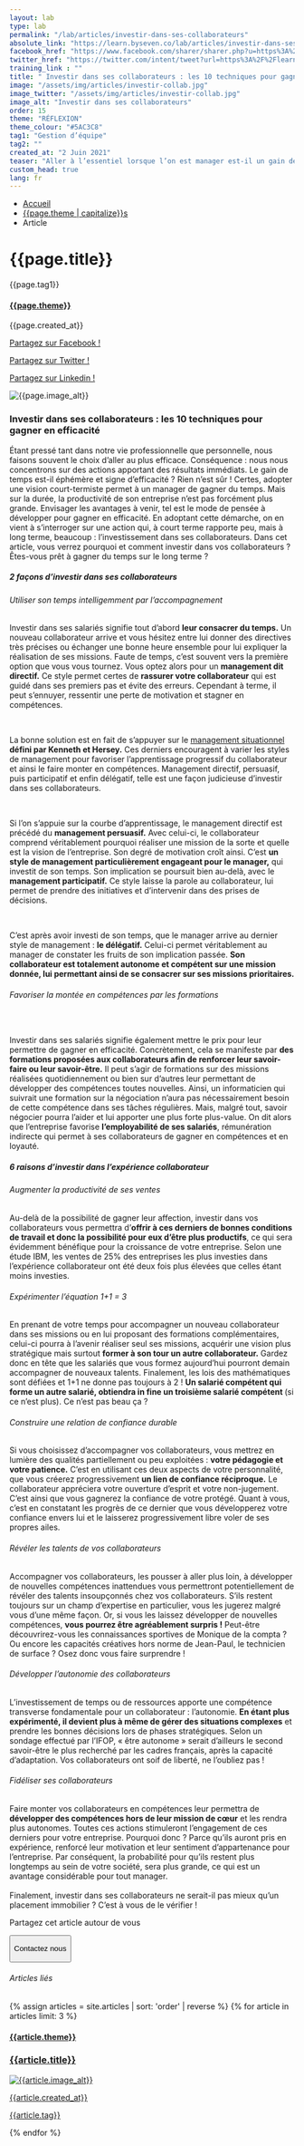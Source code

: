 ```yaml
---
layout: lab
type: lab
permalink: "/lab/articles/investir-dans-ses-collaborateurs"
absolute_link: "https://learn.byseven.co/lab/articles/investir-dans-ses-collaborateurs"
facebook_href: "https://www.facebook.com/sharer/sharer.php?u=https%3A%2F%2Flearn.byseven.co%2Flab%2Farticles%2Finvestir-dans-ses-collaborateurs&amp;src=sdkpreparse"
twitter_href: "https://twitter.com/intent/tweet?url=https%3A%2F%2Flearn.byseven.co%2Flab%2Farticles%2Finvestir-dans-ses-collaborateurs&text="
training_link : ""
title: " Investir dans ses collaborateurs : les 10 techniques pour gagner en efficacité"
image: "/assets/img/articles/investir-collab.jpg"
image_twitter: "/assets/img/articles/investir-collab.jpg"
image_alt: "Investir dans ses collaborateurs"
order: 15
theme: "RÉFLEXION"
theme_colour: "#5AC3C8"
tag1: "Gestion d’équipe"
tag2: ""
created_at: "2 Juin 2021"
teaser: "Aller à l’essentiel lorsque l’on est manager est-il un gain de temps ? Sur le court terme seulement ! Investir dans ses collaborateurs, par le temps consacré et les ressources déployées, permettent de gagner du temps sur le long terme. "
custom_head: true
lang: fr
---
```


<div class="container-lab-article">
  <div class="lab-breadcrumb">
    <nav aria-label="Breadcrumb" class="breadcrumb">
      <ul>
          <li><a href="/lab">Accueil</a></li>
          <li><a href="/lab/{{page.theme | downcase}}s">{{page.theme | capitalize}}s</a></li>
          <li><span aria-current="page">Article</span></li>
      </ul>
    </nav>
  </div>
  <div class="lab-article-banner">
    <h1>{{page.title}}</h1>
    <div class="flex-row-between-centered">
      <p class="lab-article-banner-tag">{{page.tag1}}</p>
    </div>
    <div class="lab-article-banner-tags">
      <div class="lab-article-banner-tags-left">
        <a href="/lab/{{page.theme | downcase}}s"><h4 style='background-color: {{page.theme_colour}};'>{{page.theme}}</h4></a>
        <p class="lab-article-banner-tags-date">{{page.created_at}}</p>
      </div>
      <div class="lab-article-banner-tags-right">
        <div class="fb-share-button" data-href="{{page.absolute_link}}" data-layout="button" data-size="small">
          <a target="_blank" href="{{page.facebook_href}}" class='tooltip-facebook'>
            <i class="fab fa-facebook-f"></i>
            <div class="top">
              <p>Partagez sur Facebook !</p>
              <i></i>
            </div>
          </a>
        </div>
          <a class='tooltip-twitter' href='{{page.twitter_href}}' target="_blank">
            <i class="fab fa-twitter"></i>
            <div class="top">
              <p>Partagez sur Twitter !</p>
              <i></i>
            </div>
          </a>
          <a class='tooltip-linkedin' href='https://www.linkedin.com/sharing/share-offsite/?url={{site.url}}{{page.url}}' target='_blank'>
            <i class="fab fa-linkedin-in"></i>
            <div class="top">
              <p>Partagez sur Linkedin !</p>
              <i></i>
            </div>
          </a>
      </div>
    </div>
    <img src="{{page.image}}" alt="{{page.image_alt}}" style='object-position: 50% 85%;'>
  </div>
  <div class="lab-article-text">
    <div class="lab-article-text-primary">
      <h3 style='color: {{page.theme_colour}};'> Investir dans ses collaborateurs : les 10 techniques pour gagner en efficacité </h3>
      <p><span class='italic'>Étant pressé tant dans notre vie professionnelle que personnelle, nous faisons souvent le choix d’aller au plus efficace. Conséquence : nous nous concentrons sur des actions apportant des résultats immédiats. Le gain de temps est-il éphémère et signe d’efficacité ? Rien n’est sûr ! Certes, adopter une vision court-termiste permet à un manager de gagner du temps. Mais sur la durée, la productivité de son entreprise n’est pas forcément plus grande.
      Envisager les avantages à venir, tel est le mode de pensée à développer pour gagner en efficacité. En adoptant cette démarche, on en vient à s’interroger sur une action qui, à court terme rapporte peu, mais à long terme, beaucoup : l’investissement dans ses collaborateurs. Dans cet article, vous verrez pourquoi et comment investir dans vos collaborateurs ? Êtes-vous prêt à gagner du temps sur le long terme ?
      </span>
      </p>
      <div class="lab-article-text-separator" style='border: solid 2px {{page.theme_colour}};'></div>
    </div>
    <div class="lab-article-text-secondary">
      <h5>2 façons d’investir dans ses collaborateurs </h5>
      <h6>Utiliser son temps intelligemment par l’accompagnement</h6>
      <p>Investir dans ses salariés signifie tout d’abord <strong>leur consacrer du temps.</strong> Un nouveau collaborateur arrive et vous hésitez entre lui donner des directives très précises ou échanger une bonne heure ensemble pour lui expliquer la réalisation de ses missions. Faute de temps, c’est souvent vers la première option que vous vous tournez. Vous optez alors pour un <strong>management dit directif.</strong> Ce style permet certes de <strong>rassurer votre collaborateur</strong> qui est guidé dans ses premiers pas et évite des erreurs. Cependant à terme, il peut s’ennuyer, ressentir une perte de motivation et stagner en compétences. </p>
      <br>
      <p>La bonne solution est en fait de s’appuyer sur le <a href="https://learn.byseven.co/lab/articles/management-horizontal-vertical-interview">management situationnel</a>  <strong>défini par Kenneth et Hersey.</strong> Ces derniers encouragent à varier les styles de management pour favoriser l’apprentissage progressif du collaborateur et ainsi le faire monter en compétences. Management directif, persuasif, puis participatif et enfin délégatif, telle est une façon judicieuse d’investir dans ses collaborateurs. </p>
      <br>
      <p>Si l’on s’appuie sur la courbe d’apprentissage, le management directif est précédé du <strong>management persuasif.</strong> Avec celui-ci, le collaborateur comprend véritablement pourquoi réaliser une mission de la sorte et quelle est la vision de l’entreprise. Son degré de motivation croît ainsi. C’est <strong>un style de management particulièrement engageant pour le manager,</strong> qui investit de son temps. Son implication se poursuit bien au-delà, avec le <strong>management participatif.</strong> Ce style laisse la parole au collaborateur, lui permet de prendre des initiatives et d’intervenir dans des prises de décisions. </p>
      <br>
      <p>C’est après avoir investi de son temps, que le manager arrive au dernier style de management : <strong>le délégatif.</strong> Celui-ci permet véritablement au manager de constater les fruits de son implication passée. <strong>Son collaborateur est totalement autonome et compétent sur une mission donnée, lui permettant ainsi de se consacrer sur ses missions prioritaires.</strong> </p>
      <h6>Favoriser la montée en compétences par les formations</h6>
      <br>
      <p>Investir dans ses salariés signifie également mettre le prix pour leur permettre de gagner en efficacité. Concrètement, cela se manifeste par <strong>des formations proposées aux collaborateurs afin de renforcer leur savoir-faire ou leur savoir-être.</strong> Il peut s’agir de formations sur des missions réalisées quotidiennement ou bien sur d’autres leur permettant de développer des compétences toutes nouvelles. Ainsi, un informaticien qui suivrait une formation sur la négociation n’aura pas nécessairement besoin de cette compétence dans ses tâches régulières. Mais, malgré tout, savoir négocier pourra l’aider et lui apporter une plus forte plus-value. On dit alors que l’entreprise favorise <strong>l’employabilité de ses salariés</strong>, rémunération indirecte qui permet à ses collaborateurs de gagner en compétences et en loyauté.</p>
    </div>
    <div class="lab-article-text-secondary">
      <h5>6 raisons d’investir dans l’expérience collaborateur</h5>
      <h6>Augmenter la productivité de ses ventes</h6>
      <p>Au-delà de la possibilité de gagner leur affection, investir dans vos collaborateurs vous permettra d’<strong>offrir à ces derniers de bonnes conditions de travail et donc la possibilité pour eux d’être plus productifs</strong>, ce qui sera évidemment bénéfique pour la croissance de votre entreprise. Selon une étude IBM, les ventes de 25% des entreprises les plus investies dans l’expérience collaborateur ont été deux fois plus élevées que celles étant moins investies. </p>
      <h6>Expérimenter l’équation 1+1 = 3 </h6>
      <p>En prenant de votre temps pour accompagner un nouveau collaborateur dans ses missions ou en lui proposant des formations complémentaires, celui-ci pourra à l’avenir réaliser seul ses missions, acquérir une vision plus stratégique mais surtout <strong>former à son tour un autre collaborateur.</strong> Gardez donc en tête que les salariés que vous formez aujourd’hui pourront demain accompagner de nouveaux talents. Finalement, les lois des mathématiques sont défiées et 1+1 ne donne pas toujours à 2 ! <strong>Un salarié compétent qui forme un autre salarié, obtiendra in fine un troisième salarié compétent </strong> (si ce n’est plus). Ce n’est pas beau ça ? </p>
      <h6>Construire une relation de confiance durable</h6>
      <p>Si vous choisissez d’accompagner vos collaborateurs, vous mettrez en lumière des qualités partiellement ou peu exploitées : <strong>votre pédagogie et votre patience.</strong> C’est en utilisant ces deux aspects de votre personnalité, que vous créerez progressivement <strong>un lien de confiance réciproque.</strong> Le collaborateur appréciera votre ouverture d’esprit et votre non-jugement. C’est ainsi que vous gagnerez la confiance de votre protégé. Quant à vous, c’est en constatant les progrès de ce dernier que vous développerez votre confiance envers lui et le laisserez progressivement libre voler de ses propres ailes. </p>
      <h6>Révéler les talents de vos collaborateurs</h6>
      <p>Accompagner vos collaborateurs, les pousser à aller plus loin, à développer de nouvelles compétences inattendues vous permettront potentiellement de révéler des talents insoupçonnés chez vos collaborateurs. S’ils restent toujours sur un champ d’expertise en particulier, vous les jugerez malgré vous d’une même façon. Or, si vous les laissez développer de nouvelles compétences, <strong>vous pourrez être agréablement surpris !</strong> Peut-être découvrirez-vous les connaissances sportives de Monique de la compta ? Ou encore  les capacités créatives hors norme de Jean-Paul, le technicien de surface ? Osez donc vous faire surprendre !</p>
      <h6>Développer l’autonomie des collaborateurs</h6>
      <p>L’investissement de temps ou de ressources apporte une compétence transverse fondamentale pour un collaborateur : l’autonomie. <strong> En étant plus expérimenté, il devient plus à même de gérer des situations complexes</strong> et prendre les bonnes décisions lors de phases stratégiques. Selon un sondage effectué par l’IFOP, « être autonome » serait d’ailleurs le second savoir-être le plus recherché par les cadres français, après la capacité d’adaptation. Vos collaborateurs ont soif de liberté, ne l’oubliez pas !</p>
      <h6>Fidéliser ses collaborateurs</h6>
      <p>Faire monter vos collaborateurs en compétences leur permettra de <strong>développer des compétences hors de leur mission de cœur</strong> et les rendra plus autonomes. Toutes ces actions stimuleront l’engagement de ces derniers pour votre entreprise. Pourquoi donc ? Parce qu’ils auront pris en expérience, renforcé leur motivation et leur sentiment d’appartenance pour l’entreprise. Par conséquent, la probabilité pour qu’ils restent plus longtemps au sein de votre société, sera plus grande, ce qui est un avantage considérable pour tout manager.
      <br>
      <br>
      Finalement, investir dans ses collaborateurs ne serait-il pas mieux qu’un placement immobilier ? C’est à vous de le vérifier ! </p>
    </div>
    <div class="lab-article-text-medias">
      <p>Partagez cet article autour de vous</p>
      <a target="_blank" href="{{page.facebook_href}}"><i class="fab fa-facebook-f"></i></a>
      <a href='{{page.twitter_href}}' target="_blank"><i class="fab fa-twitter"></i></a>
      <a href='https://www.linkedin.com/sharing/share-offsite/?url={{site.url}}{{page.url}}' target='_blank'><i class="fab fa-linkedin-in"></i></a>
    </div>
    <!-- <button class='btn btn-navbar-lab-2' data-toggle='modal' data-target='#contactUs'><p>Contactez nous</p></button> -->
    <a href="/" target="_blank">
      <button class='btn btn-navbar-lab-2'><p>Contactez nous</p></button>
    </a>
  </div>
</div>
<div class="lab-article-recents">
  <h6>Articles liés</h6>
  <div class="row">
    {% assign articles = site.articles | sort: 'order' | reverse %}
    {% for article in articles limit: 3 %}
    <div class="col-md-4">
      <a href="{{article.permalink}}">
        <div class="lab-article-recents-card">
          <h4 style='background-color: {{article.theme_colour}};'>{{article.theme}}</h4>
          <h3 class="lab-article-recents-card-title">{{article.title}}</h3>
          <div class="lab-article-recents-separator" style='border: 2px solid {{article.theme_colour}}'></div>
          <img src="{{article.image}}" alt="{{article.image_alt}}">
          <div class="lab-article-recents-tags">
            <p>{{article.created_at}}</p>
            <p>{{article.tag}}</p>
            <p></p>
          </div>
        </div>
      </a>
    </div>
    {% endfor %}
  </div>
</div>

<script type="text/javascript">
  function recentCardFront() {
    var titles = document.querySelectorAll('.lab-article-recents-card-title');
    if (window.innerWidth > 1000) {
      var max = 0;
      titles.forEach((element) => {
        if (element.clientHeight > max) {
          max = element.clientHeight;
        }
      })
      titles.forEach((element) => {
        element.style.height = max.toString() + 'px';
      })
    } else {
      titles.forEach((element) => {
        element.style.height = 'auto';
      })
    }
  }
  recentCardFront();
  window.addEventListener('resize', recentCardFront);
</script>
